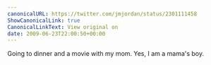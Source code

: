 ```yaml
---
canonicalURL: https://twitter.com/jmjordan/status/2301111458
ShowCanonicalLink: true
CanonicalLinkText: View original on
date: 2009-06-23T22:00:50+00:00
---
```

Going to dinner and a movie with my mom. Yes, I am a mama's boy.
